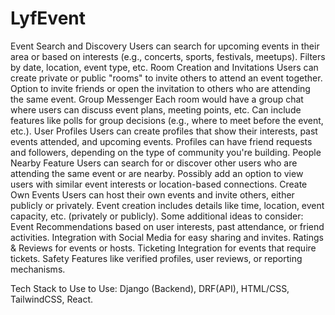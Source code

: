 # LyfEvent
Event Search and Discovery Users can search for upcoming events in their area or based on interests (e.g., concerts, sports, festivals, meetups). Filters by date, location, event type, etc.
Room Creation and Invitations Users can create private or public "rooms" to invite others to attend an event together. Option to invite friends or open the invitation to others who are attending the same event.
Group Messenger Each room would have a group chat where users can discuss event plans, meeting points, etc. Can include features like polls for group decisions (e.g., where to meet before the event, etc.).
User Profiles Users can create profiles that show their interests, past events attended, and upcoming events. Profiles can have friend requests and followers, depending on the type of community you're building.
People Nearby Feature Users can search for or discover other users who are attending the same event or are nearby. Possibly add an option to view users with similar event interests or location-based connections.
Create Own Events Users can host their own events and invite others, either publicly or privately. Event creation includes details like time, location, event capacity, etc. (privately or publicly).
Some additional ideas to consider: Event Recommendations based on user interests, past attendance, or friend activities. Integration with Social Media for easy sharing and invites. Ratings & Reviews for events or hosts. Ticketing Integration for events that require tickets. Safety Features like verified profiles, user reviews, or reporting mechanisms.

Tech Stack to Use to Use: Django (Backend), DRF(API), HTML/CSS, TailwindCSS, React.

